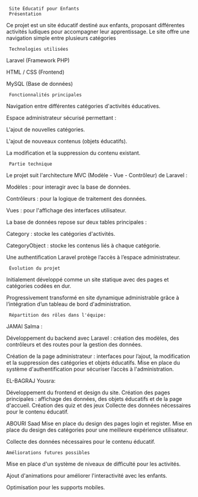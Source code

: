      Site Éducatif pour Enfants
     Présentation
Ce projet est un site éducatif destiné aux enfants, proposant différentes activités ludiques pour accompagner leur apprentissage.
Le site offre une navigation simple entre plusieurs catégories

     Technologies utilisées
Laravel (Framework PHP)

HTML / CSS (Frontend)

MySQL (Base de données)

     Fonctionnalités principales
Navigation entre différentes catégories d'activités éducatives.

Espace administrateur sécurisé permettant :

L'ajout de nouvelles catégories.

L'ajout de nouveaux contenus (objets éducatifs).

La modification et la suppression du contenu existant.

     Partie technique
Le projet suit l'architecture MVC (Modèle - Vue - Contrôleur) de Laravel :

Modèles : pour interagir avec la base de données.

Contrôleurs : pour la logique de traitement des données.

Vues : pour l'affichage des interfaces utilisateur.

La base de données repose sur deux tables principales :

Category : stocke les catégories d'activités.

CategoryObject : stocke les contenus liés à chaque catégorie.

Une authentification Laravel protège l’accès à l’espace administrateur.

     Évolution du projet
Initialement développé comme un site statique avec des pages et catégories codées en dur.

Progressivement transformé en site dynamique administrable grâce à l’intégration d’un tableau de bord d'administration.

     Répartition des rôles dans l'équipe:

JAMAI Salma :

Développement du backend avec Laravel : création des modèles, des contrôleurs et des routes pour la gestion des données.

Création de la page administrateur : interfaces pour l’ajout, la modification et la suppression des catégories et objets éducatifs. 
Mise en place du système d'authentification pour sécuriser l’accès à l'administration.

EL-BAGRAJ Yousra:

Développement du frontend et design du site.
Création des pages principales : affichage des données, des objets éducatifs et de la page d'accueil.
Création des quiz et des jeux
Collecte des données nécessaires pour le contenu éducatif.

ABOURI Saad
Mise en place du design des pages login et register.
Mise en place du design des catégories pour une meilleure expérience utilisateur.

Collecte des données nécessaires pour le contenu éducatif.

    Améliorations futures possibles

Mise en place d'un système de niveaux de difficulté pour les activités.

Ajout d'animations pour améliorer l'interactivité avec les enfants.

Optimisation pour les supports mobiles.

